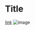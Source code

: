 # Title

[link](link)
![image](https://user-images.githubusercontent.com/103210019/165451511-24dd6332-6444-4c67-b17c-19d3eb3cae71.png)
